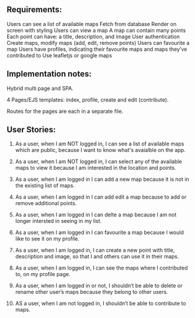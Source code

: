 ## Requirements:

Users can see a list of available maps
Fetch from database
Render on screen with styling
Users can view a map
A map can contain many points
Each point can have: a title, description, and image
User authentication
Create maps, modify maps (add, edit, remove points)
Users can favourite a map
Users have profiles, indicating their favourite maps and maps they’ve contributed to
Use leafletjs or google maps

## Implementation notes:

Hybrid multi page and SPA. 

4 Pages/EJS templates: index, profile, create and edit (contribute).


Routes for the pages are each in a separate file. 

## User Stories:

1) As a user, when I am NOT logged in, I can see a list of available maps which are public, because I want to know what's avaialble on the app. 

2) As a user, when I am NOT logged in, I can select any of the available maps to view it because I am interested in the location and points.

3) As a user, when I am logged in I can add a new map because it is not in the existing list of maps. 

4) As a user, when I am logged in I can add edit a map because to add or remove additional points. 

5) As a user, when I am logged in I can delte a map because I am not longer intersted in seeing in my list. 

6) As a user, when I am logged in I can favourite a map because I would like to see it on my profile.

7) As a user, when I am logged in, I can create a new point with title, description and image, so that I and others can use it in their maps.

8) As a user, when I am logged in, I can see the maps where I contributed to, on my profile page. 

9) As a user, when I am logged in or not,  I shouldn’t be able to delete or rename other user’s maps because they belong to other users.

10) AS a user, when I am not logged in, I shouldn’t be able to contribute to maps.
